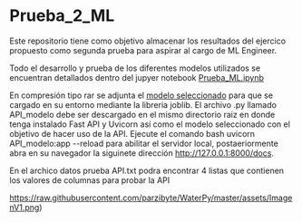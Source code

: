 # Prueba_2_ML
Este repositorio tiene como objetivo almacenar los resultados del ejercico propuesto como segunda prueba para aspirar al cargo de ML Engineer.

Todo el desarrollo y prueba de los diferentes modelos utilizados se encuentran detallados dentro del jupyer notebook [Prueba_ML.ipynb](https://github.com/AlexisABG/Prueba_2_ML/blob/d269674b0de6cdabc51cbeb419a15f31f06ae787/Prueba_ML.ipynb)

En compresión tipo rar se adjunta el [modelo seleccionado](https://github.com/AlexisABG/Prueba_2_ML/blob/a8d84ccb111fe1776f127d2584a45ec61a39de9f/rf_model.rar) para que se cargado en su entorno mediante la libreria joblib.
El archivo .py llamado API_modelo debe ser descargado en el mismo directorio raiz en donde tenga instalado Fast API y Uvicorn así como el modelo seleccionado con el objetivo de hacer uso de la API. Ejecute el comando bash uvicorn API_modelo:app --reload para abilitar el servidor local, postaeriormente abra en su navegador la siguinete dirección http://127.0.0.1:8000/docs.

En el archico datos prueba API.txt podra encontrar 4 listas que contienen los valores de columnas para probar la API

<span>https://raw.githubusercontent.com/parzibyte/WaterPy/master/assets/ImagenV1.png</span><span>)</span>
